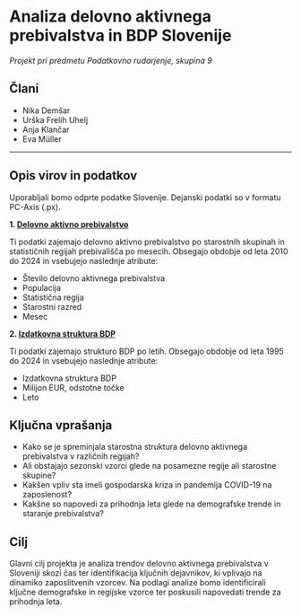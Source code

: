 # **Analiza delovno aktivnega prebivalstva in BDP Slovenije**

*Projekt pri predmetu Podatkovno rudarjenje, skupina 9*

## **Člani**  
- Nika Demšar  
- Urška Frelih Uhelj  
- Anja Klančar  
- Eva Müller  

---

## **Opis virov in podatkov**  
Uporabljali bomo odprte podatke Slovenije. Dejanski podatki so v formatu PC-Axis (.px).  

**1. [Delovno aktivno prebivalstvo](https://podatki.gov.si/dataset/surs0700992s)**

Ti podatki zajemajo delovno aktivno prebivalstvo po starostnih skupinah in statističnih regijah prebivališča po mesecih. Obsegajo obdobje od leta 2010 do 2024 in vsebujejo naslednje atribute:  
- Število delovno aktivnega prebivalstva 
- Populacija 
- Statistična regija  
- Starostni razred 
- Mesec 

**2. [Izdatkovna struktura BDP](https://podatki.gov.si/dataset/surs0301935s?resource_id=8935a064-5888-4ab9-9066-0838f6f2743b)**

Ti podatki zajemajo strukturo BDP po letih. Obsegajo obdobje od leta 1995 do 2024 in vsebujejo naslednje atribute:  
- Izdatkovna struktura BDP 
- Milijon EUR, odstotne točke 
- Leto  


## **Ključna vprašanja**  
- Kako se je spreminjala starostna struktura delovno aktivnega prebivalstva v različnih regijah?  
- Ali obstajajo sezonski vzorci glede na posamezne regije ali starostne skupine?  
- Kakšen vpliv sta imeli gospodarska kriza in pandemija COVID-19 na zaposlenost?  
- Kakšne so napovedi za prihodnja leta glede na demografske trende in staranje prebivalstva?  


## **Cilj**  
Glavni cilj projekta je analiza trendov delovno aktivnega prebivalstva v Sloveniji skozi čas ter identifikacija ključnih dejavnikov, ki vplivajo na dinamiko zaposlitvenih vzorcev. Na podlagi analize bomo identificirali ključne demografske in regijske vzorce ter poskusili napovedati trende za prihodnja leta.
